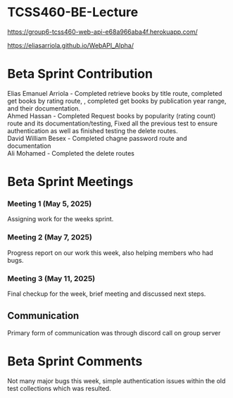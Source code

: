 # TCSS460-BE-Lecture

https://group6-tcss460-web-api-e68a966aba4f.herokuapp.com/

https://eliasarriola.github.io/WebAPI_Alpha/

# Beta Sprint Contribution

Elias Emanuel Arriola - Completed retrieve books by title route, completed get books by rating route, , completed get books by publication year range, and their documentation.  
Ahmed Hassan - Completed Request books by popularity (rating count) route and its documentation/testing, Fixed all the previous test to ensure authentication as well as finished testing the delete routes.  
David William Besex - Completed chagne password route and documentation  
Ali Mohamed - Completed the delete routes

# Beta Sprint Meetings

### Meeting 1 (May 5, 2025)

Assigning work for the weeks sprint.

### Meeting 2 (May 7, 2025)

Progress report on our work this week, also helping members who had bugs.

### Meeting 3 (May 11, 2025)

Final checkup for the week, brief meeting and discussed next steps.

## Communication

Primary form of communication was through discord call on group server

# Beta Sprint Comments

Not many major bugs this week, simple authentication issues within the old test collections which was resulted.
